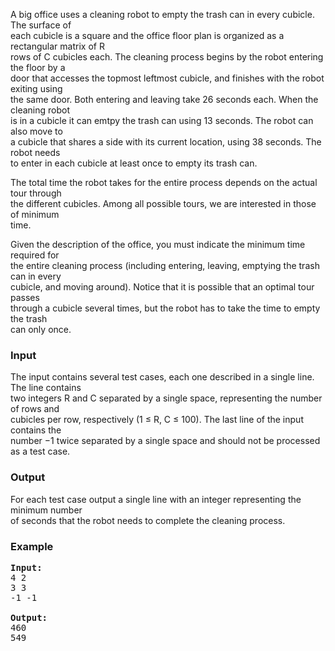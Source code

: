 <p>A big office uses a cleaning robot to empty the trash can in every cubicle. The surface of<br>each cubicle is a square and the office floor plan is organized as a rectangular matrix of R<br>rows of C cubicles each. The cleaning process begins by the robot entering the floor by a<br>door that accesses the topmost leftmost cubicle, and finishes with the robot exiting using<br>the same door. Both entering and leaving take 26 seconds each. When the cleaning robot<br>is in a cubicle it can emtpy the trash can using 13 seconds. The robot can also move to<br>a cubicle that shares a side with its current location, using 38 seconds. The robot needs<br>to enter in each cubicle at least once to empty its trash can.</p>
<p>The total time the robot takes for the entire process depends on the actual tour through<br>the different cubicles. Among all possible tours, we are interested in those of minimum<br>time.</p>
<p>Given the description of the office, you must indicate the minimum time required for<br>the entire cleaning process (including entering, leaving, emptying the trash can in every<br>cubicle, and moving around). Notice that it is possible that an optimal tour passes<br>through a cubicle several times, but the robot has to take the time to empty the trash<br>can only once.</p>
<h3>Input</h3>
<p>The input contains several test cases, each one described in a single line. The line contains<br>two integers R and C separated by a single space, representing the number of rows and<br>cubicles per row, respectively (1 ≤ R, C ≤ 100). The last line of the input contains the<br>number −1 twice separated by a single space and should not be processed as a test case.</p>
<h3>Output</h3>
<p>For each test case output a single line with an integer representing the minimum number<br>of seconds that the robot needs to complete the cleaning process.</p>
<h3>Example</h3>
<pre><strong>Input:</strong><br>4 2<br>3 3<br>-1 -1<br><br><strong>Output:</strong>
460<br>549</pre>